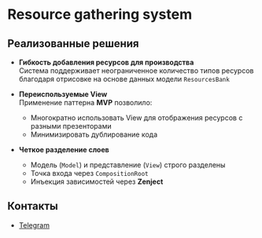 # Resource gathering system
## Реализованные решения
- **Гибкость добавления ресурсов для производства**  
  Система поддерживает неограниченное количество типов ресурсов благодаря отрисовке на основе данных модели `ResourcesBank`

- **Переиспользуемые View**  
  Применение паттерна **MVP** позволило:
  - Многократно использовать View для отображения ресурсов с разными презенторами
  - Минимизировать дублирование кода

- **Четкое разделение слоев**  
  - Модель (`Model`) и представление (`View`) строго разделены
  - Точка входа через `CompositionRoot`
  - Инъекция зависимостей через **Zenject**

## Контакты
- [Telegram](https://t.me/Virvon)
